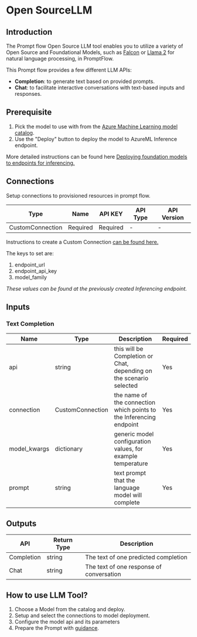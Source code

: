 # Open SourceLLM

## Introduction

The Prompt flow Open Source LLM tool enables you to utilize a variety of Open Source and Foundational Models, such as [Falcon](https://aka.ms/AAlc25c) or [Llama 2](https://aka.ms/AAlc258) for natural language processing, in PromptFlow.

This Prompt flow provides a few different LLM APIs:

- **Completion**: to generate text based on provided prompts.
- **Chat**: to facilitate interactive conversations with text-based inputs and responses.

## Prerequisite

1. Pick the model to use with from the [Azure Machine Learning model catalog](https://ml.azure.com/model/catalog).
2. Use the "Deploy" button to deploy the model to AzureML Inference endpoint.

More detailed instructions can be found here [Deploying foundation models to endpoints for inferencing.](https://learn.microsoft.com/en-us/azure/machine-learning/how-to-use-foundation-models?view=azureml-api-2#deploying-foundation-models-to-endpoints-for-inferencing)

## **Connections**

Setup connections to provisioned resources in prompt flow.

| Type        | Name     | API KEY  | API Type | API Version |
|-------------|----------|----------|----------|-------------|
| CustomConnection | Required | Required | -        | -           |

Instructions to create a Custom Connection [can be found here.](https://learn.microsoft.com/en-us/azure/machine-learning/prompt-flow/how-to-integrate-with-langchain?view=azureml-api-2#create-a-connection)

The keys to set are:

1. endpoint_url
2. endpoint_api_key
3. model_family

*These values can be found at the previously created Inferencing endpoint.*

## Inputs

### Text Completion

| Name                   | Type        | Description                                                                             | Required |
|------------------------|-------------|-----------------------------------------------------------------------------------------|----------|
| api | string | this will be Completion or Chat, depending on the scenario selected | Yes |
| connection | CustomConnection | the name of the connection which points to the Inferencing endpoint | Yes |
| model_kwargs | dictionary | generic model configuration values, for example temperature | Yes |
| prompt | string | text prompt that the language model will complete | Yes |

## Outputs

| API        | Return Type | Description                              |
|------------|-------------|------------------------------------------|
| Completion | string      | The text of one predicted completion     |
| Chat       | string      | The text of one response of conversation |

## How to use LLM Tool?

1. Choose a Model from the catalog and deploy.
2. Setup and select the connections to model deployment.
3. Configure the model api and its parameters
4. Prepare the Prompt with [guidance](./prompt-tool.md#how-to-write-prompt).

